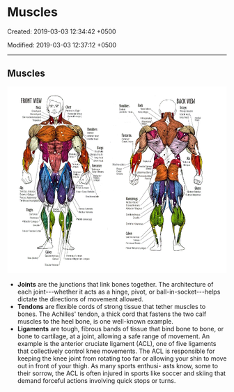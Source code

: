 # Muscles

Created: 2019-03-03 12:34:42 +0500

Modified: 2019-03-03 12:37:12 +0500

---

## Muscles

![image](media/Muscles-image1.png)
-   **Joints** are the junctions that link bones together. The architecture of each joint---whether it acts as a hinge, pivot, or ball-in-socket---helps dictate the directions of movement allowed.
-   **Tendons** are flexible cords of strong tissue that tether muscles to bones. The Achilles' tendon, a thick cord that fastens the two calf muscles to the heel bone, is one well-known example.
-   **Ligaments** are tough, fibrous bands of tissue that bind bone to bone, or bone to cartilage, at a joint, allowing a safe range of movement. An example is the anterior cruciate ligament (ACL), one of five ligaments that collectively control knee movements. The ACL is responsible for keeping the knee joint from rotating too far or allowing your shin to move out in front of your thigh. As many sports enthusi- asts know, some to their sorrow, the ACL is often injured in sports like soccer and skiing that demand forceful actions involving quick stops or turns.

